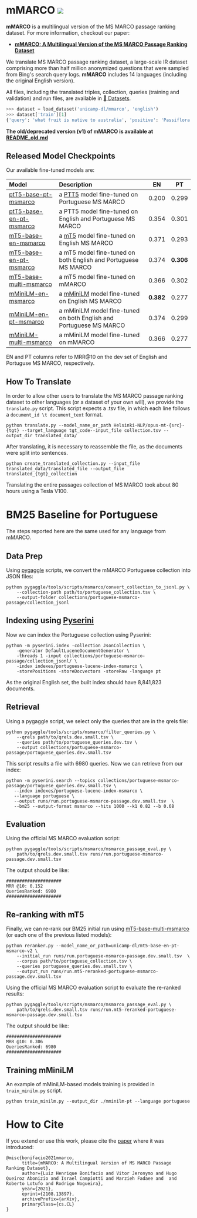 # mMARCO [<img src="https://img.shields.io/badge/arXiv-2108.13897-b31b1b.svg">](https://arxiv.org/abs/2108.13897)
**mMARCO** is a multilingual version of the MS MARCO passage ranking dataset.
For more information, checkout our paper:
  * [**mMARCO: A Multilingual Version of the MS MARCO Passage Ranking Dataset**](https://arxiv.org/abs/2108.13897)
<!---
This repository presents a neural machine translation-based method for translating the MS MARCO passage ranking dataset.
The code available here is the same used in our paper [**mMARCO: A Multilingual Version of MS MARCO Passage Ranking Dataset**](https://arxiv.org/abs/2108.13897).
-->

We translate MS MARCO passage ranking dataset, a large-scale IR dataset comprising more than half million anonymized questions that were sampled from Bing's search query logs. **mMARCO** includes 14 languages (including the original English version).

All files, including the translated triples, collection, queries (training and validation) and run files, are available in [:hugs: Datasets](https://huggingface.co/datasets/unicamp-dl/mmarco).

```python
>>> dataset = load_dataset('unicamp-dl/mmarco', 'english')
>>> dataset['train'][1]
{'query': 'what fruit is native to australia', 'positive': 'Passiflora herbertiana. A rare passion fruit native to Australia. (...)'}
```

**The old/deprecated version (v1) of mMARCO is available at [README_old.md](README_old.md)**

## Released Model Checkpoints
Our available fine-tuned models are:


| Model | Description | EN | PT |
| :--- | :--- | :---: | :---: |
|[ptT5-base-pt-msmarco](https://huggingface.co/unicamp-dl/ptt5-base-pt-msmarco-100k-v2)| a [PTT5](https://github.com/unicamp-dl/PTT5) model fine-tuned on Portuguese MS MARCO | 0.200 | 0.299 |
|[ptT5-base-en-pt-msmarco](https://huggingface.co/unicamp-dl/ptt5-base-en-pt-msmarco-100k-v2) | a PTT5 model fine-tuned on English and Portuguese MS MARCO| 0.354 | 0.301 |
|[mT5-base-en-msmarco](https://huggingface.co/unicamp-dl/mt5-base-en-msmarco) |a [mT5](https://github.com/google-research/multilingual-t5) model fine-tuned on English MS MARCO | 0.371| 0.293 |
|[mT5-base-en-pt-msmarco](https://huggingface.co/unicamp-dl/mt5-base-en-pt-msmarco-v2) |a mT5 model fine-tuned on both English and Portuguese MS MARCO | 0.374 | **0.306** |
|[mT5-base-multi-msmarco](https://huggingface.co/unicamp-dl/mt5-base-mmarco-v2) |a mT5 model fine-tuned on mMARCO |0.366 | 0.302|
|[mMiniLM-en-msmarco](https://huggingface.co/unicamp-dl/mMiniLM-L6-v2-en-msmarco) |a [mMiniLM](https://github.com/microsoft/unilm/tree/master/minilm) model fine-tuned on English MS MARCO | **0.382** | 0.277 |
|[mMiniLM-en-pt-msmarco](https://huggingface.co/unicamp-dl/mMiniLM-L6-v2-en-pt-msmarco-v2) |a mMiniLM model fine-tuned on both English and Portuguese MS MARCO | 0.374 | 0.299|
|[mMiniLM-multi-msmarco](https://huggingface.co/unicamp-dl/mMiniLM-L6-v2-mmarco-v2) |a mMiniLM model fine-tuned on mMARCO | 0.366| 0.277|

EN and PT columns refer to MRR@10 on the dev set of English and Portuguse MS MARCO, respectively.

## How To Translate
In order to allow other users to translate the MS MARCO passage ranking dataset to other languages (or a dataset of your own will), we provide the ```translate.py``` script. This script expects a .tsv file, in which each line follows a ```document_id \t document_text``` format.
```
python translate.py --model_name_or_path Helsinki-NLP/opus-mt-{src}-{tgt} --target_language tgt_code--input_file collection.tsv --output_dir translated_data/
```
After translating, it is necessary to reassemble the file, as the documents were split into sentences.
```
python create_translated_collection.py --input_file translated_data/translated_file --output_file translated_{tgt}_collection
```
Translating the entire passages collection of MS MARCO took about 80 hours using a Tesla V100.

# BM25 Baseline for Portuguese
The steps reported here are the same used for any language from mMARCO. 

## Data Prep

Using [pygaggle](https://github.com/castorini/pygaggle) scripts, we convert the mMARCO Portuguese collection into JSON files:
```
python pygaggle/tools/scripts/msmarco/convert_collection_to_jsonl.py \
    --collection-path path/to/portuguese_collection.tsv \
    --output-folder collections/portuguese-msmarco-passage/collection_jsonl
```
## Indexing using [Pyserini](https://github.com/castorini/pyserini)
Now we can index the Portuguese collection using Pyserini:
```
python -m pyserini.index -collection JsonCollection \
    -generator DefaultLuceneDocumentGenerator \
    -threads 1 -input collections/portuguese-msmarco-passage/collection_jsonl/ \
    -index indexes/portuguese-lucene-index-msmarco \
    -storePositions -storeDocvectors -storeRaw -language pt
```
As the original English set, the built index should have 8,841,823 documents.

## Retrieval
Using a pygaggle script, we select only the queries that are in the qrels file:
```
python pygaggle/tools/scripts/msmarco/filter_queries.py \
    --qrels path/to/qrels.dev.small.tsv \
    --queries path/to/portuguese_queries.dev.tsv \
    --output collections/portuguese-msmarco-passage/portuguese_queries.dev.small.tsv
```
This script results a file with 6980 queries. Now we can retrieve from our index:
 
  ```
python -m pyserini.search --topics collections/portuguese-msmarco-passage/portuguese_queries.dev.small.tsv \
     --index indexes/portuguese-lucene-index-msmarco \
     --language portuguese \
     --output runs/run.portuguese-msmarco-passage.dev.small.tsv  \
     --bm25 --output-format msmarco --hits 1000 --k1 0.82 --b 0.68
  ```
 ## Evaluation
Using the official MS MARCO evaluation script:
```
python pygaggle/tools/scripts/msmarco/msmarco_passage_eval.py \
    path/to/qrels.dev.small.tsv runs/run.portuguese-msmarco-passage.dev.small.tsv
``` 
The output should be like:
```
#####################
MRR @10: 0.152
QueriesRanked: 6980
#####################
```

## Re-ranking with mT5
Finally, we can re-rank our BM25 initial run using [mT5-base-multi-msmarco](https://huggingface.co/unicamp-dl/mt5-base-multi-msmarco) (or each one of the previous listed models):
``` 
python reranker.py --model_name_or_path=unicamp-dl/mt5-base-en-pt-msmarco-v2 \
    --initial_run runs/run.portuguese-msmarco-passage.dev.small.tsv  \
    --corpus path/to/portuguese_collection.tsv \
    --queries portuguese_queries.dev.small.tsv \
    --output_run runs/run.mt5-reranked-portuguese-msmarco-passage.dev.small.tsv
``` 
Using the official MS MARCO evaluation script to evaluate the re-ranked results:
```
python pygaggle/tools/scripts/msmarco/msmarco_passage_eval.py \
    path/to/qrels.dev.small.tsv runs/run.mt5-reranked-portuguese-msmarco-passage.dev.small.tsv
``` 
The output should be like:
```
#####################
MRR @10: 0.306
QueriesRanked: 6980
#####################
```

## Training mMiniLM
An example of mMiniLM-based models training is provided in `train_minilm.py` script.

```
python train_minilm.py --output_dir ./mminilm-pt --language portuguese
```
 
# How to Cite

If you extend or use this work, please cite the [paper][paper] where it was
introduced:

```
@misc{bonifacio2021mmarco,
      title={mMARCO: A Multilingual Version of MS MARCO Passage Ranking Dataset}, 
      author={Luiz Henrique Bonifacio and Vitor Jeronymo and Hugo Queiroz Abonizio and Israel Campiotti and Marzieh Fadaee and  and Roberto Lotufo and Rodrigo Nogueira},
      year={2021},
      eprint={2108.13897},
      archivePrefix={arXiv},
      primaryClass={cs.CL}
}
```

[paper]: https://arxiv.org/abs/2108.13897
